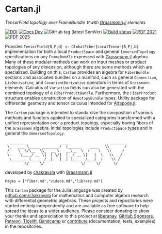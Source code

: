 # Cartan.jl

*TensorField topology over FrameBundle ∇ with [Grassmann.jl](https://github.com/chakravala/Grassmann.jl) elements*

[![DOI](https://zenodo.org/badge/673606851.svg)](https://zenodo.org/badge/latestdoi/673606851)
[![Docs Dev](https://img.shields.io/badge/docs-dev-blue.svg)](https://cartan.crucialflow.com)
![GitHub tag (latest SemVer)](https://img.shields.io/github/v/tag/chakravala/Cartan.jl)
[![Build status](https://ci.appveyor.com/api/projects/status/klhdg493nvs0oi7h?svg=true)](https://ci.appveyor.com/project/chakravala/cartan-jl)
[![PDF 2021](https://img.shields.io/badge/PDF-2021-blue.svg)](https://www.dropbox.com/sh/tphh6anw0qwija4/AAACiaXig5djrLVAKLPFmGV-a/Geometric-Algebra?preview=differential-geometric-algebra-2021.pdf)
[![PDF 2025](https://img.shields.io/badge/PDF-2025-blue.svg)](https://www.dropbox.com/sh/tphh6anw0qwija4/AAACiaXig5djrLVAKLPFmGV-a/Geometric-Algebra?preview=grassmann-cartan-2025.pdf)

Provides `TensorField{B,F,N} <: GlobalFiber{LocalTensor{B,F},N}` implementation for both a local `ProductSpace` and general `ImmersedTopology` specifications on any `FrameBundle` expressed with [Grassmann.jl](https://github.com/chakravala/Grassmann.jl) algebra.
Many of these modular methods can work on input meshes or product topologies of any dimension, although there are some methods which are specialized.
Building on this, `Cartan` provides an algebra for `FiberBundle` sections and associated bundles on a manifold, such as general `Connection`, `LieDerivative`, and `CovariantDerivative` operators in terms of `Grassmann` elements.
Calculus of `Variation` fields can also be generated with the combined topology of a `FiberProductBundle`.
Furthermore, the `FiberProduct` structure enables construction of `HomotopyBundle` types.
Utility package for differential geometry and tensor calculus intended for [Adapode.jl](https://github.com/chakravala/Adapode.jl).

The `Cartan` package is intended to standardize the composition of various methods and functors applied to specialized categories transformed with a unified representation over a product topology, especially having fibers of the `Grassmann` algebra.
Initial topologies include `ProductSpace` types and in general the `ImmersedTopology`.

```
 _________                __                  __________
 \_   ___ \_____ ________/  |______    ____   \\       /
 /    \  \/\__  \\_  __ \   __\__  \  /    \   \\     /
 \     \____/ __ \|  | \/|  |  / __ \|   |  \   \\   /
  \______  (____  /__|   |__| (____  /___|  /    \\ /
         \/     \/                 \/     \/      \/
```
developed by [chakravala](https://github.com/chakravala) with [Grassmann.jl](https://github.com/chakravala/Grassmann.jl)

```@contents
Pages = ["fiber.md","videos.md","library.md"]
```

This `Cartan` package for the Julia language was created by [github.com/chakravala](https://github.com/chakravala) for mathematics and computer algebra research with differential geometric algebras.
These projects and repositories were started entirely independently and are available as free software to help spread the ideas to a wider audience.
Please consider donating to show your thanks and appreciation to this project at [liberapay](https://liberapay.com/chakravala), [GitHub Sponsors](https://github.com/sponsors/chakravala), [Patreon](https://patreon.com/dreamscatter), [Tidelift](https://tidelift.com/funding/github/julia/Grassmann), [Bandcamp](https://music.crucialflow.com) or [contribute](https://github.com/chakravala/Grassmann.jl/graphs/contributors) (documentation, tests, examples) in the repositories.
